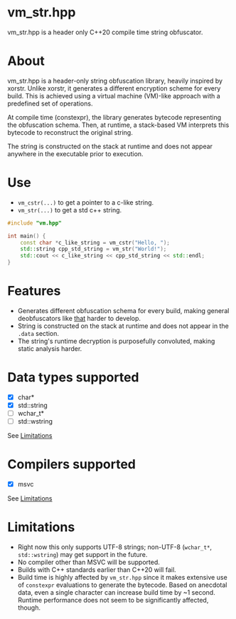 # vm_str.hpp
vm_str.hpp is a header only C++20 compile time string obfuscator.

# About
vm_str.hpp is a header-only string obfuscation library, heavily inspired by xorstr. Unlike xorstr, it generates a different encryption scheme for every build. This is achieved using a virtual machine (VM)-like approach with a predefined set of operations.

At compile time (constexpr), the library generates bytecode representing the obfuscation schema. Then, at runtime, a stack-based VM interprets this bytecode to reconstruct the original string.

The string is constructed on the stack at runtime and does not appear anywhere in the executable prior to execution. 
# Use
- `vm_cstr(...)` to get a pointer to a c-like string.
- `vm_str(...)` to get a std c++ string.

```cpp
#include "vm.hpp"

int main() {
    const char *c_like_string = vm_cstr("Hello, ");
    std::string cpp_std_string = vm_str("World!");
    std::cout << c_like_string << cpp_std_string << std::endl;
}
```

# Features
- Generates different obfuscation schema for every build, making general deobfuscators like [that](https://github.com/yubie-re/ida-jm-xorstr-decrypt-plugin) harder to develop.
- String is constructed on the stack at runtime and does not appear in the `.data` section.
- The string's runtime decryption is purposefully convoluted, making static analysis harder.

# Data types supported
- [x] char*
- [x] std::string
- [ ] wchar_t*
- [ ] std::wstring

See [Limitations](#Limitations)

# Compilers supported
- [x] msvc

See [Limitations](#Limitations)

# Limitations
- Right now this only supports UTF-8 strings; non-UTF-8 (`wchar_t*`, `std::wstring`) may get support in the future.  
- No compiler other than MSVC will be supported.
- Builds with C++ standards earlier than C++20 will fail.
- Build time is highly affected by `vm_str.hpp` since it makes extensive use of `constexpr` evaluations to generate the bytecode. Based on anecdotal data, even a single character can increase build time by ~1 second. Runtime performance does not seem to be significantly affected, though.
